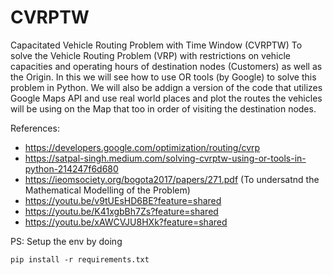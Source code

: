# CVRPTW
Capacitated Vehicle Routing Problem with Time Window (CVRPTW)
To solve the Vehicle Routing Problem (VRP) with restrictions on vehicle capacities and operating hours of destination nodes (Customers) as well as the Origin.
In this we will see how to use OR tools (by Google) to solve this problem in Python. 
We will also be addign a version of the code that utilizes Google Maps API and use real world places and plot the routes the vehicles will be using on the Map that too in order of visiting the destination nodes.

References:
- https://developers.google.com/optimization/routing/cvrp
- https://satpal-singh.medium.com/solving-cvrptw-using-or-tools-in-python-214247f6d680
- https://ieomsociety.org/bogota2017/papers/271.pdf (To undersatnd the Mathematical Modelling of the Problem)
- https://youtu.be/v9tUEsHD6BE?feature=shared
- https://youtu.be/K41xgbBh7Zs?feature=shared
- https://youtu.be/xAWCVJU8HXk?feature=shared


PS: Setup the env by doing

```
pip install -r requirements.txt
```
